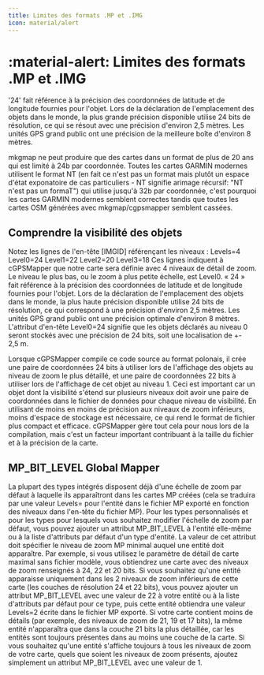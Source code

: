 ```yaml
---
title: Limites des formats .MP et .IMG
icon: material/alert
---
```


# **:material-alert: Limites des formats .MP et .IMG**

'24' fait référence à la précision des coordonnées de latitude et de longitude fournies pour l'objet. Lors de la déclaration de l'emplacement des objets dans le monde, la plus grande précision disponible utilise 24 bits de résolution, ce qui se résout avec une précision d'environ 2,5 mètres. Les unités GPS grand public ont une précision de la meilleure boîte d'environ 8 mètres.

mkgmap ne peut produire que des cartes dans un format de plus de 20 ans qui est limité à 24b par coordonnée. Toutes les cartes GARMIN modernes utilisent le format NT (en fait ce n'est pas un format mais plutôt un espace d'état exponatoire de cas particuliers - NT signifie arimage récursif: "NT n'est pas un formaT") qui utilise jusqu'à 32b par coordonnée, c'est pourquoi les cartes GARMIN modernes semblent correctes tandis que toutes les cartes OSM générées avec mkgmap/cgpsmapper semblent cassées.

## Comprendre la visibilité des objets
Notez les lignes de l'en-tête [IMGID] référençant les niveaux :
Levels=4
Level0=24
Level1=22
Level2=20
Level3=18
Ces lignes indiquent à cGPSMapper que notre carte sera définie avec 4 niveaux de détail de zoom. Le niveau le plus bas, ou le zoom à plus petite échelle, est Level0. « 24 » fait référence à la précision des coordonnées de latitude et de longitude fournies pour l'objet. Lors de la déclaration de l'emplacement des objets dans le monde, la plus haute précision disponible utilise 24 bits de résolution, ce qui correspond à une précision d'environ 2,5 mètres. Les unités GPS grand public ont une précision optimale d'environ 8 mètres. L'attribut d'en-tête Level0=24 signifie que les objets déclarés au niveau 0 seront stockés avec une précision de 24 bits, soit une localisation de +- 2,5 m.

Lorsque cGPSMapper compile ce code source au format polonais, il crée une paire de coordonnées 24 bits à utiliser lors de l'affichage des objets au niveau de zoom le plus détaillé, et une paire de coordonnées 22 bits à utiliser lors de l'affichage de cet objet au niveau 1. Ceci est important car un objet dont la visibilité s'étend sur plusieurs niveaux doit avoir une paire de coordonnées dans le fichier de données pour chaque niveau de visibilité. En utilisant de moins en moins de précision aux niveaux de zoom inférieurs, moins d'espace de stockage est nécessaire, ce qui rend le format de fichier plus compact et efficace. cGPSMapper gère tout cela pour nous lors de la compilation, mais c'est un facteur important contribuant à la taille du fichier et à la précision de la carte.

## MP_BIT_LEVEL Global Mapper

La plupart des types intégrés disposent déjà d'une échelle de zoom par défaut à laquelle ils apparaîtront dans les cartes MP créées (cela se traduira par une valeur Levels= pour l'entité dans le fichier MP exporté en fonction des niveaux dans l'en-tête du fichier MP). Pour les types personnalisés et pour les types pour lesquels vous souhaitez modifier l'échelle de zoom par défaut, vous pouvez ajouter un attribut MP_BIT_LEVEL à l'entité elle-même ou à la liste d'attributs par défaut d'un type d'entité. La valeur de cet attribut doit spécifier le niveau de zoom MP minimal auquel une entité doit apparaître. Par exemple, si vous utilisez le paramètre de détail de carte maximal sans fichier modèle, vous obtiendrez une carte avec des niveaux de zoom renseignés à 24, 22 et 20 bits. Si vous souhaitez qu'une entité apparaisse uniquement dans les 2 niveaux de zoom inférieurs de cette carte (les couches de résolution 24 et 22 bits), vous pouvez ajouter un attribut MP_BIT_LEVEL avec une valeur de 22 à votre entité ou à la liste d'attributs par défaut pour ce type, puis cette entité obtiendra une valeur Levels=2 écrite dans le fichier MP exporté. Si votre carte contient moins de détails (par exemple, des niveaux de zoom de 21, 19 et 17 bits), la même entité n'apparaîtra que dans la couche 21 bits la plus détaillée, car les entités sont toujours présentes dans au moins une couche de la carte. Si vous souhaitez qu'une entité s'affiche toujours à tous les niveaux de zoom de votre carte, quels que soient les niveaux de zoom présents, ajoutez simplement un attribut MP_BIT_LEVEL avec une valeur de 1.